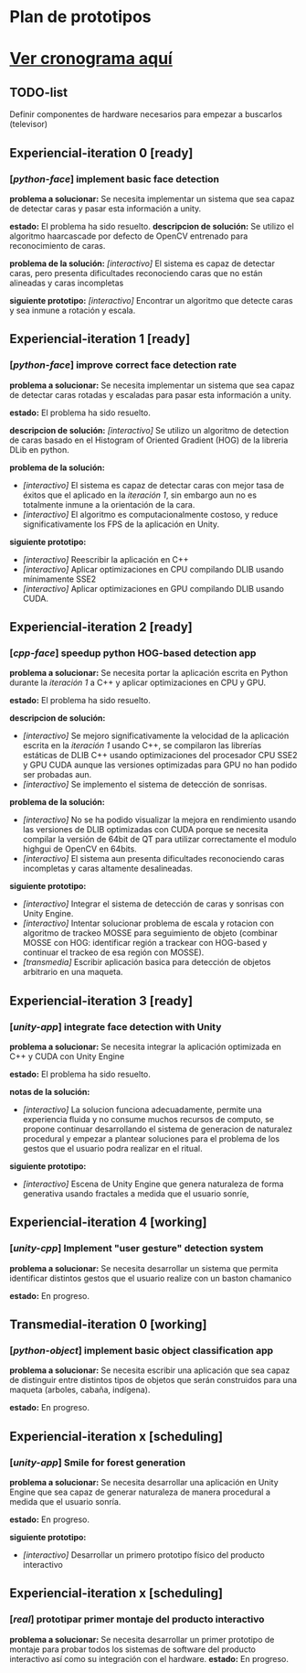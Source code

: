 # Plan de prototipos
# [Ver cronograma aquí](https://instagantt.com/shared/s/548861461553700/latest)

## TODO-list
Definir componentes de hardware necesarios para empezar a buscarlos (televisor)

## Experiencial-iteration 0 [ready]
### [*python-face*] implement basic face detection 
**problema a solucionar:** Se necesita implementar un sistema que sea capaz de detectar caras y pasar esta información a unity.

**estado:** El problema ha sido resuelto.
**descripcion de solución:** Se utilizo el algoritmo haarcascade por defecto de OpenCV entrenado para reconocimiento de caras.

**problema de la solución:** *[interactivo]* El sistema es capaz de detectar caras, pero presenta dificultades reconociendo caras que no están alineadas y caras incompletas 

**siguiente prototipo:** *[interactivo]* Encontrar un algoritmo que detecte caras y sea inmune a rotación y escala. 

## Experiencial-iteration 1 [ready]
###  [*python-face*]  improve correct face detection rate
**problema a solucionar:** Se necesita implementar un sistema que sea capaz de detectar caras rotadas y escaladas para pasar esta información a unity.

**estado:** El problema ha sido resuelto.

**descripcion de solución:** *[interactivo]* Se utilizo un algoritmo de detection de caras basado en el Histogram of Oriented Gradient (HOG) de la libreria DLib en python.

**problema de la solución:** 
- *[interactivo]* El sistema es capaz de detectar caras con mejor tasa de éxitos que el aplicado en la *iteración 1*, sin embargo aun no es totalmente inmune a la orientación de la cara.
- *[interactivo]* El algoritmo es computacionalmente costoso, y reduce significativamente los FPS de la aplicación en Unity.

**siguiente prototipo:** 
- *[interactivo]* Reescribir la aplicación en C++
- *[interactivo]* Aplicar optimizaciones en CPU compilando DLIB usando mínimamente SSE2
- *[interactivo]* Aplicar optimizaciones en GPU compilando DLIB usando CUDA.

## Experiencial-iteration 2 [ready]
### [*cpp-face*] speedup python HOG-based detection app

**problema a solucionar:** Se necesita portar la aplicación escrita en Python durante la *iteración 1* a C++ y aplicar optimizaciones en CPU y GPU.

**estado:** El problema ha sido resuelto.

**descripcion de solución:** 
- *[interactivo]* Se mejoro significativamente la velocidad de la aplicación escrita en la *iteración 1* usando C++, se compilaron las librerías estáticas de DLIB C++ usando optimizaciones del procesador CPU SSE2 y GPU CUDA aunque las versiones optimizadas para GPU no han podido ser probadas aun.
- *[interactivo]* Se implemento el sistema de detección de sonrisas.

**problema de la solución:** 
- *[interactivo]* No se ha podido visualizar la mejora en rendimiento usando las versiones de DLIB optimizadas con CUDA porque se necesita compilar la versión de 64bit de QT para utilizar correctamente el modulo highgui de OpenCV en 64bits.
- *[interactivo]* El sistema aun presenta dificultades reconociendo caras incompletas y caras altamente desalineadas.

**siguiente prototipo:** 
- *[interactivo]* Integrar el sistema de detección de caras y sonrisas con Unity Engine.
- *[interactivo]* Intentar solucionar problema de escala y rotacion con algoritmo de trackeo MOSSE para seguimiento de objeto (combinar MOSSE con HOG: identificar región a trackear con HOG-based y continuar el trackeo de esa región con MOSSE).  
- *[transmedia]* Escribir aplicación basica para detección de objetos arbitrario en una maqueta.

## Experiencial-iteration 3 [ready]
### [*unity-app*] integrate face detection with Unity

**problema a solucionar:** Se necesita integrar la aplicación optimizada en C++ y CUDA con Unity Engine

**estado:** El problema ha sido resuelto.

**notas de la solución:** 
- *[interactivo]* La solucion funciona adecuadamente, permite una experiencia fluida y no consume muchos recursos de computo, se propone continuar desarrollando el sistema de generacion de naturalez procedural y empezar a plantear soluciones para el problema de los gestos que el usuario podra realizar en el ritual.

**siguiente prototipo:** 
- *[interactivo]* Escena de Unity Engine que genera naturaleza de forma generativa usando fractales a medida que el usuario sonríe,

## Experiencial-iteration 4 [working]
### [*unity-cpp*] Implement "user gesture" detection system

**problema a solucionar:** Se necesita desarrollar un sistema que permita identificar distintos gestos que el usuario realize con un baston chamanico

**estado:** En progreso.

## Transmedial-iteration 0 [working]
### [*python-object*] implement basic object classification app

**problema a solucionar:** Se necesita escribir una aplicación que sea capaz de distinguir entre distintos tipos de objetos que serán construidos para una maqueta (arboles, cabaña, indígena).

**estado:** En progreso.

## Experiencial-iteration x [scheduling]
### [*unity-app*] Smile for forest generation

**problema a solucionar:** Se necesita desarrollar una aplicación en Unity Engine que sea capaz de generar naturaleza de manera procedural a medida que el usuario sonría.

**estado:** En progreso.

**siguiente prototipo:** 
- *[interactivo]* Desarrollar un primero prototipo físico del producto interactivo

## Experiencial-iteration x [scheduling]
### [*real*] prototipar primer montaje del producto interactivo

**problema a solucionar:** Se necesita desarrollar un primer prototipo de montaje para probar todos los sistemas de software del producto interactivo así como su integración con el hardware.
**estado:** En progreso.
